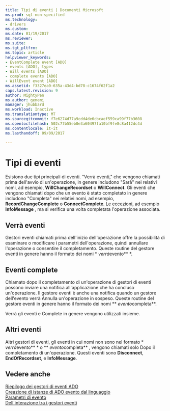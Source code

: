 ```yaml
---
title: Tipi di eventi | Documenti Microsoft
ms.prod: sql-non-specified
ms.technology:
- drivers
ms.custom: 
ms.date: 01/19/2017
ms.reviewer: 
ms.suite: 
ms.tgt_pltfrm: 
ms.topic: article
helpviewer_keywords:
- EventComplete event [ADO]
- events [ADO], types
- Will events [ADO]
- complete events [ADO]
- WillEvent event [ADO]
ms.assetid: f3327ea0-635a-43d4-bd78-c1674f62f1a2
caps.latest.revision: 9
author: MightyPen
ms.author: genemi
manager: jhubbard
ms.workload: Inactive
ms.translationtype: MT
ms.sourcegitcommit: f7e6274d77a9cdd4de6cbcaef559ca99f77b3608
ms.openlocfilehash: 502c77b55eb0e3a60497fa10bf9fe8c8a412dc4d
ms.contentlocale: it-it
ms.lasthandoff: 09/09/2017

---
```

# <a name="types-of-events"></a>Tipi di eventi
Esistono due tipi principali di eventi. "Verrà eventi," che vengono chiamati prima dell'avvio di un'operazione, in genere includono "Sarà" nei relativi nomi, ad esempio, **WillChangeRecordset** o **WillConnect**. Gli eventi che vengono chiamati dopo che un evento è stato completato in genere includono "Completa" nei relativi nomi, ad esempio, **RecordChangeComplete** o **ConnectComplete**. Le eccezioni, ad esempio **InfoMessage** , ma si verifica una volta completata l'operazione associata.  
  
## <a name="will-events"></a>Verrà eventi  
 Gestori eventi chiamati prima dell'inizio dell'operazione offre la possibilità di esaminare o modificare i parametri dell'operazione, quindi annullare l'operazione o consentire il completamento. Queste routine del gestore eventi in genere hanno il formato dei nomi * *verrà*evento** *.  
  
## <a name="complete-events"></a>Eventi complete  
 Chiamato dopo il completamento di un'operazione di gestori di eventi possono inviare una notifica all'applicazione che ha concluso un'operazione. Il gestore eventi è anche una notifica quando un gestore dell'evento verrà Annulla un'operazione in sospeso. Queste routine del gestore eventi in genere hanno il formato dei nomi ** *evento*completa**.  
  
 Verrà gli eventi e Complete in genere vengono utilizzati insieme.  
  
## <a name="other-events"></a>Altri eventi  
 Altri gestori di eventi, gli eventi in cui nomi non sono nel formato * *verrà*evento** * o ** *evento*completa** , vengono chiamati solo Dopo il completamento di un'operazione. Questi eventi sono **Disconnect**, **EndOfRecordset**, e **InfoMessage**.  
  
## <a name="see-also"></a>Vedere anche  
 [Riepilogo dei gestori di eventi ADO](../../../ado/guide/data/ado-event-handler-summary.md)   
 [Creazione di istanze di ADO evento dal linguaggio](../../../ado/guide/data/ado-event-instantiation-by-language.md)   
 [Parametri di evento](../../../ado/guide/data/event-parameters.md)   
 [Dell'interazione tra i gestori eventi](../../../ado/guide/data/how-event-handlers-work-together.md)

